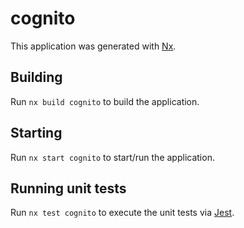 # cognito

This application was generated with [Nx](https://nx.dev).

## Building

Run `nx build cognito` to build the application.

## Starting

Run `nx start cognito` to start/run the application.

## Running unit tests

Run `nx test cognito` to execute the unit tests via [Jest](https://jestjs.io).
